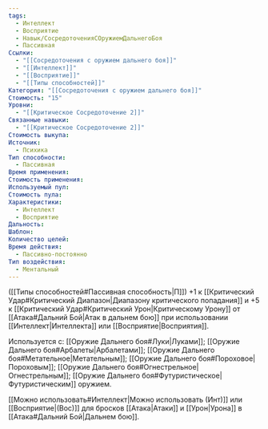 ```yaml
---
tags:
  - Интеллект
  - Восприятие
  - Навык/СосредоточенияСОружиемДальнегоБоя
  - Пассивная
Ссылки:
  - "[[Сосредоточения с оружием дальнего боя]]"
  - "[[Интеллект]]"
  - "[[Восприятие]]"
  - "[[Типы способностей]]"
Категория: "[[Сосредоточения с оружием дальнего боя]]"
Стоимость: "15"
Уровни:
  - "[[Критическое Сосредоточение 2]]"
Связанные навыки:
  - "[[Критическое Сосредоточение 2]]"
Стоимость выкупа: 
Источник:
  - Психика
Тип способности:
  - Пассивная
Время применения: 
Стоимость применения: 
Используемый пул: 
Стоимость пула: 
Характеристики:
  - Интеллект
  - Восприятие
Дальность: 
Шаблон: 
Количество целей: 
Время действия:
  - Пассивно-постоянно
Тип воздействия:
  - Ментальный
---
```

([[Типы способностей#Пассивная способность|П]]) +1 к [[Критический Удар#Критический Диапазон|Диапазону критического попадания]] и +5 к [[Критический Удар#Критический Урон|Критическому Урону]] от [[Атака#Дальний Бой|Атак в дальнем бою]] при использовании [[Интеллект|Интеллекта]] или [[Восприятие|Восприятия]].

Используется с: [[Оружие Дальнего боя#Луки|Луками]]; [[Оружие Дальнего боя#Арбалеты|Арбалетами]]; [[Оружие Дальнего боя#Метательное|Метательным]]; [[Оружие Дальнего боя#Пороховое|Пороховым]]; [[Оружие Дальнего боя#Огнестрельное|Огнестрельным]]; [[Оружие Дальнего боя#Футуристическое|Футуристическим]] оружием.

[[Можно использовать#Интеллект|Можно использовать (Инт)]] или [[Восприятие|(Вос)]] для бросков [[Атака|Атаки]] и [[Урон|Урона]] в [[Атака#Дальний Бой|Дальнем бою]].